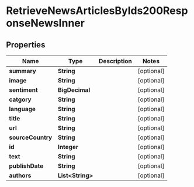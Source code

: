 

# RetrieveNewsArticlesByIds200ResponseNewsInner


## Properties

| Name | Type | Description | Notes |
|------------ | ------------- | ------------- | -------------|
|**summary** | **String** |  |  [optional] |
|**image** | **String** |  |  [optional] |
|**sentiment** | **BigDecimal** |  |  [optional] |
|**catgory** | **String** |  |  [optional] |
|**language** | **String** |  |  [optional] |
|**title** | **String** |  |  [optional] |
|**url** | **String** |  |  [optional] |
|**sourceCountry** | **String** |  |  [optional] |
|**id** | **Integer** |  |  [optional] |
|**text** | **String** |  |  [optional] |
|**publishDate** | **String** |  |  [optional] |
|**authors** | **List&lt;String&gt;** |  |  [optional] |



